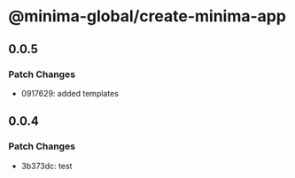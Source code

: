 # @minima-global/create-minima-app

## 0.0.5

### Patch Changes

- 0917629: added templates

## 0.0.4

### Patch Changes

- 3b373dc: test

